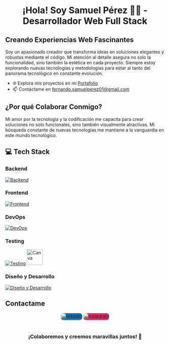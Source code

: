 <h1 align="center">¡Hola! Soy Samuel Pérez 👨‍💻 - Desarrollador Web Full Stack</h1>

## Creando Experiencias Web Fascinantes

Soy un apasionado creador que transforma ideas en soluciones elegantes y robustas mediante el código. Mi atención al detalle asegura no solo la funcionalidad, sino también la estética en cada proyecto. Siempre estoy explorando nuevas tecnologías y metodologías para estar al tanto del panorama tecnológico en constante evolución.

- 🌐 Explora mis proyectos en mi [Portafolio](https://portfolio-samuel-developer.netlify.app/)
- 📫 Contáctame en fernando.samuelperez01@gmail.com

## ¿Por qué Colaborar Conmigo?

Mi amor por la tecnología y la codificación me capacita para crear soluciones no solo funcionales, sino también visualmente atractivas. Mi búsqueda constante de nuevas tecnologías me mantiene a la vanguardia en este mundo tecnológico. 

## 💻 Tech Stack

### Backend
[![Backend](https://skillicons.dev/icons?i=ruby,postgresql,rails,nodejs,bash)](https://skillicons.dev)

### Frontend
[![Frontend](https://skillicons.dev/icons?i=html,css,javascript,react,vuejs,vite)](https://skillicons.dev)

### DevOps
[![DevOps](https://skillicons.dev/icons?i=linux,git,aws,powershell)](https://skillicons.dev)

### Testing
[![Testing](https://skillicons.dev/icons?i=jest)](https://skillicons.dev) 
<a href="https://www.cypress.io/">
  <img src="https://asset.brandfetch.io/idIq_kF0rb/idv3zwmSiY.jpeg" alt="Canva" width="50" height="50">
</a>

### Diseño y Desarrollo
[![Diseño y Desarrollo](https://skillicons.dev/icons?i=figma,emotion,vscode)](https://skillicons.dev)


## Contactame

<div align="center">
  <a href="https://www.linkedin.com/in/samperezr1/" target="_blank" style="border-radius: 8px; overflow: hidden; background-color: #1E77B5; display: inline-block;">
    <img src="https://img.shields.io/badge/linkedin-%231E77B5.svg?&style=for-the-badge&logo=linkedin&logoColor=white" alt="linkedin" style="margin-bottom: 5px;" />
  </a>
  <a href="https://www.instagram.com/samuel_perezz00/" target="_blank" style="border-radius: 8px; overflow: hidden; background-color: #E1306C; display: inline-block;">
    <img src="https://img.shields.io/badge/instagram-%23000000.svg?&style=for-the-badge&logo=instagram&logoColor=white" alt="instagram" style="margin-bottom: 5px;" />
  </a> 
</div>

<br/>
<h3 align="center">¡Colaboremos y creemos maravillas juntos! 🚀</h3>
